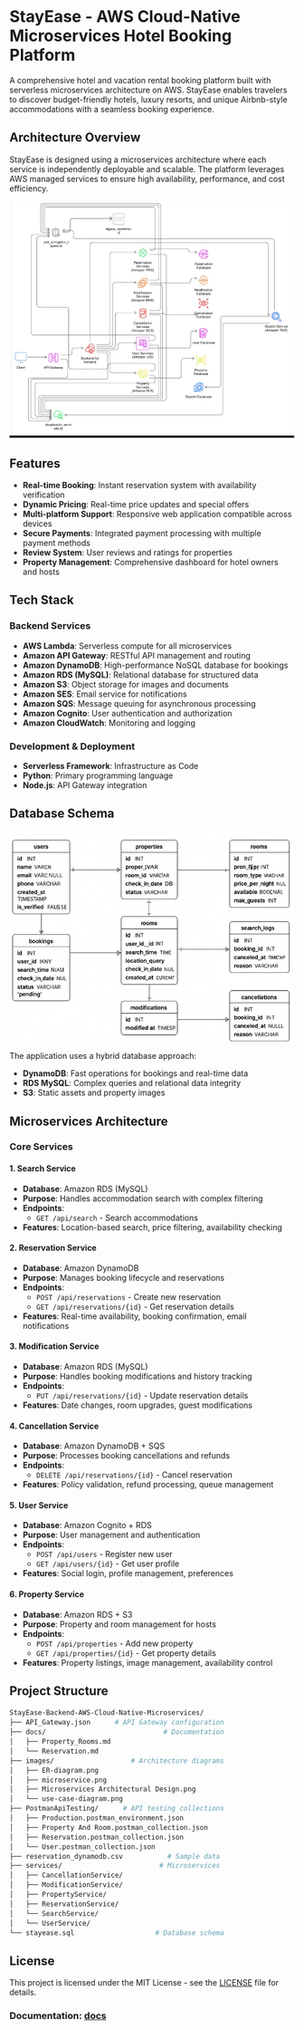 # StayEase - AWS Cloud-Native Microservices Hotel Booking Platform

A comprehensive hotel and vacation rental booking platform built with serverless microservices architecture on AWS. StayEase enables travelers to discover budget-friendly hotels, luxury resorts, and unique Airbnb-style accommodations with a seamless booking experience.


##  Architecture Overview

StayEase is designed using a microservices architecture where each service is independently deployable and scalable. The platform leverages AWS managed services to ensure high availability, performance, and cost efficiency.

![Detailed Microservices Architecture](/images/Microservices%20Architectural%20Design.png)

##  Features

- **Real-time Booking**: Instant reservation system with availability verification
- **Dynamic Pricing**: Real-time price updates and special offers
- **Multi-platform Support**: Responsive web application compatible across devices
- **Secure Payments**: Integrated payment processing with multiple payment methods
- **Review System**: User reviews and ratings for properties
- **Property Management**: Comprehensive dashboard for hotel owners and hosts

## Tech Stack

### Backend Services
- **AWS Lambda**: Serverless compute for all microservices
- **Amazon API Gateway**: RESTful API management and routing
- **Amazon DynamoDB**: High-performance NoSQL database for bookings
- **Amazon RDS (MySQL)**: Relational database for structured data
- **Amazon S3**: Object storage for images and documents
- **Amazon SES**: Email service for notifications
- **Amazon SQS**: Message queuing for asynchronous processing
- **Amazon Cognito**: User authentication and authorization
- **Amazon CloudWatch**: Monitoring and logging

### Development & Deployment
- **Serverless Framework**: Infrastructure as Code
- **Python**: Primary programming language
- **Node.js**: API Gateway integration

##  Database Schema

![ER diagram](/images/ER-diagram.png)

The application uses a hybrid database approach:
- **DynamoDB**: Fast operations for bookings and real-time data
- **RDS MySQL**: Complex queries and relational data integrity
- **S3**: Static assets and property images

##  Microservices Architecture

### Core Services

#### 1. Search Service
- **Database**: Amazon RDS (MySQL)
- **Purpose**: Handles accommodation search with complex filtering
- **Endpoints**: 
  - `GET /api/search` - Search accommodations
- **Features**: Location-based search, price filtering, availability checking

#### 2. Reservation Service  
- **Database**: Amazon DynamoDB
- **Purpose**: Manages booking lifecycle and reservations
- **Endpoints**:
  - `POST /api/reservations` - Create new reservation
  - `GET /api/reservations/{id}` - Get reservation details
- **Features**: Real-time availability, booking confirmation, email notifications

#### 3. Modification Service
- **Database**: Amazon RDS (MySQL) 
- **Purpose**: Handles booking modifications and history tracking
- **Endpoints**:
  - `PUT /api/reservations/{id}` - Update reservation details
- **Features**: Date changes, room upgrades, guest modifications

#### 4. Cancellation Service
- **Database**: Amazon DynamoDB + SQS
- **Purpose**: Processes booking cancellations and refunds
- **Endpoints**:
  - `DELETE /api/reservations/{id}` - Cancel reservation
- **Features**: Policy validation, refund processing, queue management

#### 5. User Service
- **Database**: Amazon Cognito + RDS
- **Purpose**: User management and authentication
- **Endpoints**:
  - `POST /api/users` - Register new user
  - `GET /api/users/{id}` - Get user profile
- **Features**: Social login, profile management, preferences

#### 6. Property Service
- **Database**: Amazon RDS + S3
- **Purpose**: Property and room management for hosts
- **Endpoints**:
  - `POST /api/properties` - Add new property
  - `GET /api/properties/{id}` - Get property details
- **Features**: Property listings, image management, availability control

## Project Structure

```bash
StayEase-Backend-AWS-Cloud-Native-Microservices/
├── API_Gateway.json      # API Gateway configuration
├── docs/                             # Documentation
│   ├── Property_Rooms.md
│   └── Reservation.md
├── images/                   # Architecture diagrams
│   ├── ER-diagram.png
│   ├── microservice.png
│   ├── Microservices Architectural Design.png
│   └── use-case-diagram.png
├── PostmanApiTesting/      # API testing collections
│   ├── Production.postman_environment.json
│   ├── Property And Room.postman_collection.json
│   ├── Reservation.postman_collection.json
│   └── User.postman_collection.json
├── reservation_dynamodb.csv           # Sample data
├── services/                        # Microservices
│   ├── CancellationService/
│   ├── ModificationService/
│   ├── PropertyService/
│   ├── ReservationService/
│   └── SearchService/
│   └── UserService/
└── stayease.sql                    # Database schema
```


##  License

This project is licensed under the MIT License - see the [LICENSE](LICENSE) file for details.


### **Documentation**: [docs](docs/)
